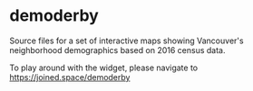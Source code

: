 # demoderby
Source files for a set of interactive maps showing Vancouver's neighborhood demographics based on 2016 census data. 

To play around with the widget, please navigate to https://joined.space/demoderby
